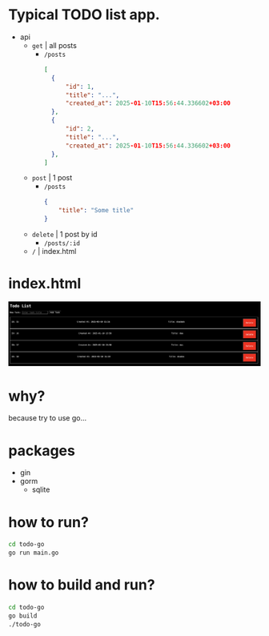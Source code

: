 # Typical TODO list app.
- api
  - `get` | all posts
    - `/posts`
      ```json
      [
        {
            "id": 1,
            "title": "...",
            "created_at": 2025-01-10T15:56:44.336602+03:00
        },
        {
            "id": 2,
            "title": "...",
            "created_at": 2025-01-10T15:56:44.336602+03:00
        },
      ]
      ```
  - `post` | 1 post
    - `/posts`
      ```json
      {
          "title": "Some title"
      }
      ```
  - `delete` | 1 post by id
    - `/posts/:id`
  - `/` | index.html

# index.html
![img](.content/preview.png)
# why?
because try to use go...

# packages
- gin
- gorm
  - sqlite

# how to run?
```sh
cd todo-go
go run main.go
```
# how to build and run?
```sh
cd todo-go
go build
./todo-go
```
